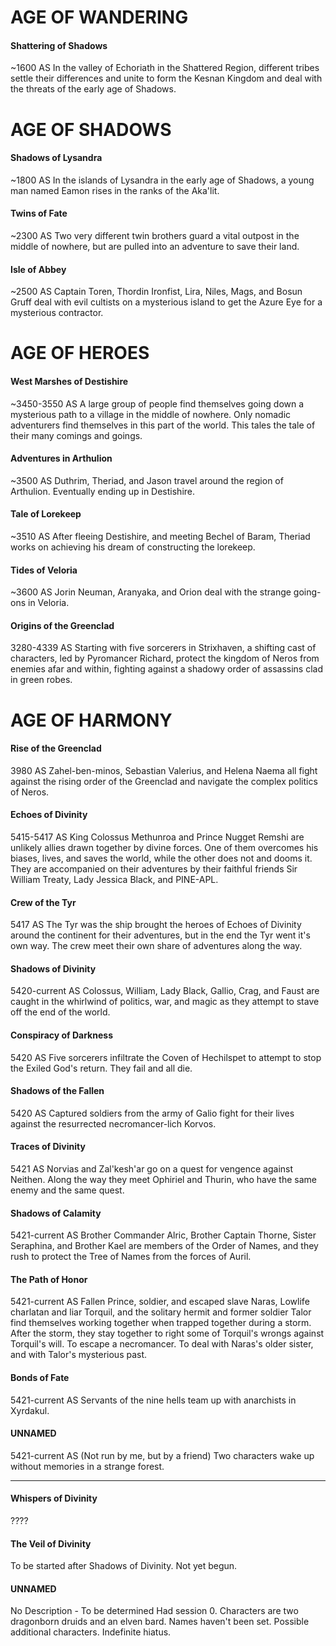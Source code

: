 # AGE OF WANDERING

#### Shattering of Shadows
~1600 AS
In the valley of Echoriath in the Shattered Region, different tribes settle their differences and unite to form the Kesnan Kingdom and deal with the threats of the early age of Shadows.
# AGE OF SHADOWS

#### Shadows of Lysandra
~1800 AS
In the islands of Lysandra in the early age of Shadows, a young man named Eamon rises in the ranks of the Aka'lit.
#### Twins of Fate
~2300 AS
Two very different twin brothers guard a vital outpost in the middle of nowhere, but are pulled into an adventure to save their land.
#### Isle of Abbey
~2500 AS
Captain Toren, Thordin Ironfist, Lira, Niles, Mags, and Bosun Gruff deal with evil cultists on a mysterious island to get the Azure Eye for a mysterious contractor.
# AGE OF HEROES
#### West Marshes of Destishire
~3450-3550 AS
A large group of people find themselves going down a mysterious path to a village in the middle of nowhere. Only nomadic adventurers find themselves in this part of the world. This tales the tale of their many comings and goings. 
#### Adventures in Arthulion
~3500 AS
Duthrim, Theriad, and Jason travel around the region of Arthulion. Eventually ending up in Destishire.
#### Tale of Lorekeep
~3510 AS
After fleeing Destishire, and meeting Bechel of Baram, Theriad works on achieving his dream of constructing the lorekeep.
#### Tides of Veloria
~3600 AS
Jorin Neuman, Aranyaka, and Orion deal with the strange going-ons in Veloria.
#### Origins of the Greenclad
3280-4339 AS
Starting with five sorcerers in Strixhaven, a shifting cast of characters, led by Pyromancer Richard, protect the kingdom of Neros from enemies afar and within, fighting against a shadowy order of assassins clad in green robes.
# AGE OF HARMONY
#### Rise of the Greenclad
3980 AS
Zahel-ben-minos, Sebastian Valerius, and Helena Naema all fight against the rising order of the Greenclad and navigate the complex politics of Neros.
#### Echoes of Divinity
5415-5417 AS
King Colossus Methunroa and Prince Nugget Remshi are unlikely allies drawn together by divine forces. One of them overcomes his biases, lives, and saves the world, while the other does not and dooms it. They are accompanied on their adventures by their faithful friends Sir William Treaty, Lady Jessica Black, and PINE-APL.
#### Crew of the Tyr
5417 AS
The Tyr was the ship brought the heroes of Echoes of Divinity around the continent for their adventures, but in the end the Tyr went it's own way. The crew meet their own share of adventures along the way.
#### Shadows of Divinity
5420-current AS
Colossus, William, Lady Black, Gallio, Crag, and Faust are caught in the whirlwind of politics, war, and magic as they attempt to stave off the end of the world.
#### Conspiracy of Darkness
5420 AS
Five sorcerers infiltrate the Coven of Hechilspet to attempt to stop the Exiled God's return. They fail and all die.
#### Shadows of the Fallen
5420 AS
Captured soldiers from the army of Galio fight for their lives against the resurrected necromancer-lich Korvos.
#### Traces of Divinity
5421 AS
Norvias and Zal'kesh'ar go on a quest for vengence against Neithen. Along the way they meet Ophiriel and Thurin, who have the same enemy and the same quest.  
#### Shadows of Calamity
5421-current AS
Brother Commander Alric, Brother Captain Thorne, Sister Seraphina, and Brother Kael are members of the Order of Names, and they rush to protect the Tree of Names from the forces of Auril.
#### The Path of Honor
5421-current AS
Fallen Prince, soldier, and escaped slave Naras, Lowlife charlatan and liar Torquil, and the solitary hermit and former soldier Talor find themselves working together when trapped together during a storm. After the storm, they stay together to right some of Torquil's wrongs against Torquil's will. To escape a necromancer. To deal with Naras's older sister, and with Talor's mysterious past.
#### Bonds of Fate
5421-current AS
Servants of the nine hells team up with anarchists in Xyrdakul.
#### UNNAMED
5421-current AS
(Not run by me, but by a friend)
Two characters wake up without memories in a strange forest.

---
#### Whispers of Divinity
????
#### The Veil of Divinity
To be started after Shadows of Divinity. Not yet begun. 
#### UNNAMED
No Description - To be determined
Had session 0. Characters are two dragonborn druids and an elven bard. Names haven't been set. Possible additional characters. Indefinite hiatus.